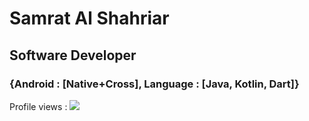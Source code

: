 # Samrat Al Shahriar
## Software Developer
### {Android : [Native+Cross], Language : [Java, Kotlin, Dart]}

Profile views : ![](https://komarev.com/ghpvc/?username=SamratAlShahriar)
